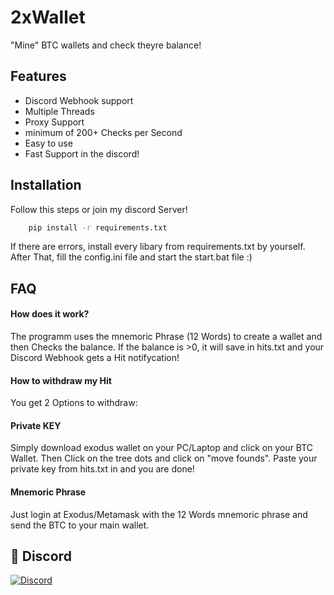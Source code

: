 
# 2xWallet

"Mine" BTC wallets and check theyre balance!


## Features

- Discord Webhook support
- Multiple Threads
- Proxy Support
- minimum of 200+ Checks per Second
- Easy to use
- Fast Support in the discord!


## Installation

Follow this steps or join my discord Server!

```bash
    pip install -r requirements.txt
```
If there are errors, install every libary from requirements.txt by yourself.
After That, fill the config.ini file and start the start.bat file :)
## FAQ

#### How does it work?

The programm uses the mnemoric Phrase (12 Words) to create a wallet and then Checks the balance. If the balance is >0, it will save in hits.txt and your Discord Webhook gets a Hit notifycation!

#### How to withdraw my Hit

You get 2 Options to withdraw:

#### Private KEY
Simply download exodus wallet on your PC/Laptop and click on your BTC Wallet. Then Click on the tree dots and click on "move founds". Paste your private key from hits.txt in and you are done!

#### Mnemoric Phrase
Just login at Exodus/Metamask with the 12 Words mnemoric phrase and send the BTC to your main wallet. 

## 🔗 Discord
[![Discord](https://www.designtagebuch.de/wp-content/uploads/mediathek//2021/05/discord-logo-1100x825.jpg)](https://discord.gg/xVttMAQzhQ)


